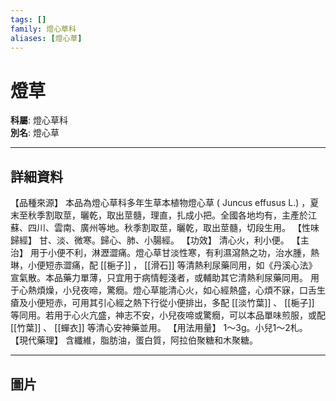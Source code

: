 ```yaml
---
tags: []
family: 燈心草科
aliases: [燈心草]
---
```


# 燈草

**科屬**: 燈心草科  
**別名**: 燈心草  

---

## 詳細資料
【品種來源】
本品為燈心草科多年生草本植物燈心草 (
Juncus effusus
L.) ，夏末至秋季割取莖，曬乾，取出莖髓，理直，扎成小把。全國各地均有，主產於江蘇、四川、雲南、廣州等地。秋季割取莖，曬乾，取出莖髓，切段生用。
【性味歸經】
甘、淡、微寒。歸心、肺、小腸經。
【功效】
清心火，利小便。
【主治】
用于小便不利，淋瀝澀痛。燈心草甘淡性寒，有利濕瀉熱之功，治水腫，熱琳，小便短赤澀痛，配 [[梔子]] ， [[滑石]] 等清熱利尿藥同用，如《丹溪心法》 宣氣散。本品藥力單薄，只宜用于病情輕淺者，或輔助其它清熱利尿藥同用。
用于心熱煩燥，小兒夜啼，驚癇。燈心草能清心火，如心經熱盛，心煩不寐，口舌生瘡及小便短赤，可用其引心經之熱下行從小便排出，多配 [[淡竹葉]] 、 [[梔子]] 等同用。若用于心火亢盛，神志不安，小兒夜啼或驚癇，可以本品單味煎服，或配 [[竹葉]] 、 [[蟬衣]] 等清心安神藥並用。
【用法用量】
1～3g。小兒1～2札。
【現代藥理】
含纖維，脂肪油，蛋白質，阿拉伯聚糖和木聚糖。

---

## 圖片

